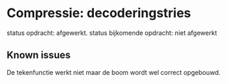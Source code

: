 # Compressie: decoderingstries

status opdracht: afgewerkt. 
status bijkomende opdracht: niet afgewerkt

## Known issues
De tekenfunctie werkt niet maar de boom wordt wel correct opgebouwd.
